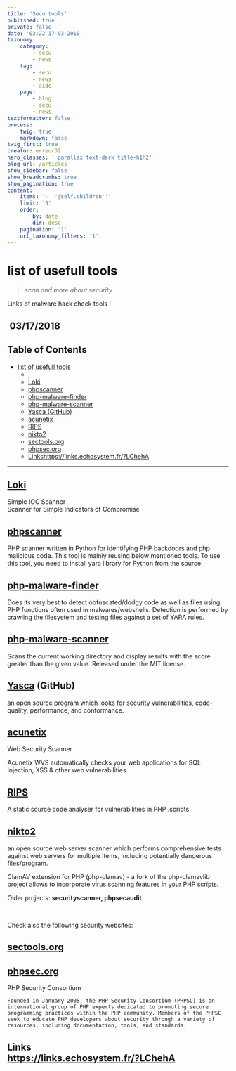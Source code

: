 ```yaml
---
title: 'Secu tools'
published: true
private: false
date: '03:22 17-03-2018'
taxonomy:
    category:
        - secu
        - news
    tag:
        - secu
        - news
        - aide
    page:
        - blog
        - secu
        - news
textformatter: false
process:
    twig: true
    markdown: false
twig_first: true
creator: erreur32
hero_classes: ' parallax text-dark title-h1h2'
blog_url: /articles
show_sidebar: false
show_breadcrumbs: true
show_pagination: true
content:
    items: '- ''@self.children'''
    limit: '5'
    order:
        by: date
        dir: desc
    pagination: '1'
    url_taxonomy_filters: '1'
---
```


<div id="rssbox">
<h1 id="mcetoc_1c8prgno00">list of usefull tools</h1>
<blockquote>
<p id="mcetoc_1c8pruo280"><em>scan and more about security</em></p>
</blockquote>
<div>Links of malware hack check tools !<br />
<h2 id="mcetoc_1c8pvghj60">&nbsp;03/17/2018</h2>
<div class="mce-toc">
<h2>Table of Contents</h2>
<ul>
<li><a href="#mcetoc_1c8prgno00">list of usefull tools</a>
<ul>
<li><a href="#mcetoc_1c8pva4kq0">&nbsp;</a></li>
<li><a href="#mcetoc_1c8prahgs2">Loki</a></li>
<li><a href="#mcetoc_1c8pqo9og2">phpscanner</a></li>
<li><a href="#mcetoc_1c8pqo9og3">php-malware-finder</a></li>
<li><a href="#mcetoc_1c8pqo9og4">php-malware-scanner</a></li>
<li><a href="#mcetoc_1c8pqo9og5">Yasca (GitHub)</a></li>
<li><a href="#mcetoc_1c8pqo9og6">acunetix</a></li>
<li><a href="#mcetoc_1c8pqo9og7">RIPS</a></li>
<li><a href="#mcetoc_1c8pqo9og8">nikto2</a></li>
<li><a href="#mcetoc_1c8pqo9oga">sectools.org</a></li>
<li><a href="#mcetoc_1c8pvb05i1">phpsec.org</a></li>
<li><a href="#mcetoc_1c8pvbe423">Linkshttps://links.echosystem.fr/?LChehA</a></li>
</ul>
</li>
</ul>
</div>
<hr />
<h2 id="mcetoc_1c8prahgs2"><a href="https://github.com/Neo23x0/Loki">Loki</a></h2>
<p>Simple IOC Scanner<br /> Scanner for Simple Indicators of Compromise</p>
<h2 id="mcetoc_1c8pqo9og2"><a href="https://github.com/Te-k/phpscanner">phpscanner</a></h2>
<p>PHP scanner written in Python for identifying PHP backdoors and php malicious code. This tool is mainly reusing below mentioned tools. To use this tool, you need to install yara library for Python from the source.</p>
<h2 id="mcetoc_1c8pqo9og3"><a href="https://github.com/nbs-system/php-malware-finder/">php-malware-finder</a></h2>
<p>Does its very best to detect obfuscated/dodgy code as well as files using PHP functions often used in malwares/webshells. Detection is performed by crawling the filesystem and testing files against a set of YARA rules.</p>
<h2 id="mcetoc_1c8pqo9og4"><a href="https://github.com/planet-work/php-malware-scanner/">php-malware-scanner</a></h2>
<p>Scans the current working directory and display results with the score greater than the given value. Released under the MIT license.</p>
<h2 id="mcetoc_1c8pqo9og5"><a href="http://scovetta.github.io/yasca/">Yasca</a> (GitHub)</h2>
<p>an open source program which looks for security vulnerabilities, code-quality, performance, and conformance.</p>
<h2 id="mcetoc_1c8pqo9og6"><a href="http://www.acunetix.com/">acunetix</a></h2>
<p id="mcetoc_1c8prhgp62">Web Security Scanner</p>
<p>Acunetix WVS automatically checks your web applications for SQL Injection, XSS &amp; other web vulnerabilities.</p>
<h2 id="mcetoc_1c8pqo9og7"><a href="http://rips-scanner.sourceforge.net/">RIPS</a></h2>
<p>A static source code analyser for vulnerabilities in PHP .scripts</p>
<h2 id="mcetoc_1c8pqo9og8"><a href="https://cirt.net/nikto2">nikto2</a></h2>
<p>an open source web server scanner which performs comprehensive tests against web servers for multiple items, including potentially dangerous files/program.</p>
<p>ClamAV extension for PHP (php-clamav) - a fork of the php-clamavlib project allows to incorporate virus scanning features in your PHP scripts.</p>
<p id="mcetoc_1c8pqo9og9">Older projects: <strong>securityscanner, phpsecaudit</strong>.</p>
<p>&nbsp;</p>
<p>Check also the following security websites:</p>
<h2 id="mcetoc_1c8pqo9oga"><a href="http://sectools.org/">sectools.org</a></h2>
<h2 id="mcetoc_1c8pvb05i1"><a href="http://phpsec.org/">phpsec.org</a></h2>
<p id="mcetoc_1c8prhev41">PHP Security Consortium</p>
<pre><code>Founded in January 2005, the PHP Security Consortium (PHPSC) is an international group of PHP experts dedicated to promoting secure programming practices within the PHP community. Members of the PHPSC seek to educate PHP developers about security through a variety of resources, including documentation, tools, and standards.</code></pre>
<h2 id="mcetoc_1c8pvbe423">Links<br /><a href="https://links.echosystem.fr/?LChehA">https://links.echosystem.fr/?LChehA</a></h2>
</div>
</div>